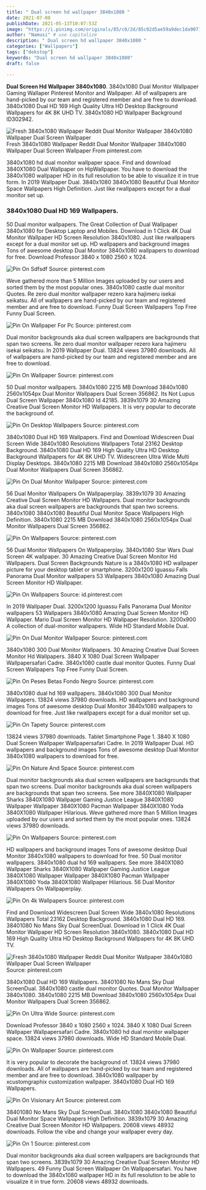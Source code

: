 ```yaml
---
title: " Dual screen hd wallpaper 3840x1080 "
date: 2021-07-08
publishDate: 2021-05-13T10:07:53Z
image: "https://i.pinimg.com/originals/85/c0/2d/85c02d5ae59a9dec1da90716ff8f11de.jpg"
author: "Namusi" # use capitalize
description: " Dual screen hd wallpaper 3840x1080 "
categories: ["Wallpapers"]
tags: ["dekstop"]
keywords: "Dual screen hd wallpaper 3840x1080"
draft: false

---
```



**Dual Screen Hd Wallpaper 3840x1080**. 3840x1080 Dual Monitor Wallpaper Gaming Wallaper Pinterest Monitor and Wallpaper. All of wallpapers are hand-picked by our team and registered member and are free to download. 3840x1080 Dual HD 169 High Quality Ultra HD Desktop Background Wallpapers for 4K 8K UHD TV. 3840x1080 HD Wallpaper Background ID302942.

![Fresh 3840x1080 Wallpaper Reddit Dual Monitor Wallpaper 3840x1080 Wallpaper Dual Screen Wallpaper](https://i.pinimg.com/originals/53/6e/12/536e12566d7f72728c093d75cccd5961.jpg "Fresh 3840x1080 Wallpaper Reddit Dual Monitor Wallpaper 3840x1080 Wallpaper Dual Screen Wallpaper")
Fresh 3840x1080 Wallpaper Reddit Dual Monitor Wallpaper 3840x1080 Wallpaper Dual Screen Wallpaper From pinterest.com


3840x1080 hd dual monitor wallpaper space. Find and download 3840X1080 Dual Wallpaper on HipWallpaper. You have to download the 3840x1080 wallpaper HD in its full resolution to be able to visualize it in true form. In 2019 Wallpaper Dual. 3840x1080 3840x1080 Beautiful Dual Monitor Space Wallpapers High Definition. Just like rwallpapers except for a dual monitor set up.

### 3840x1080 Dual HD 169 Wallpapers.

50 Dual monitor wallpapers. The Great Collection of Dual Wallpaper 3840x1080 for Desktop Laptop and Mobiles. Download in 1 Click 4K Dual Monitor Wallpaper HD Screen Resolution 3840x1080. Just like rwallpapers except for a dual monitor set up. HD wallpapers and background images Tons of awesome desktop Dual Monitor 3840x1080 wallpapers to download for free. Download Professor 3840 x 1080 2560 x 1024.


![Pin On Sdfsdf](https://i.pinimg.com/originals/2b/71/2a/2b712acc5098b211a9c53f031a098123.jpg "Pin On Sdfsdf")
Source: pinterest.com

Weve gathered more than 5 Million Images uploaded by our users and sorted them by the most popular ones. 3840x1080 castle dual monitor Quotes. Re zero dual monitor wallpaper rezero kara hajimeru isekai seikatsu. All of wallpapers are hand-picked by our team and registered member and are free to download. Funny Dual Screen Wallpapers Top Free Funny Dual Screen.

![Pin On Wallpaper For Pc](https://i.pinimg.com/originals/9f/a1/20/9fa12043f0a491286e3b92010504fbc8.jpg "Pin On Wallpaper For Pc")
Source: pinterest.com

Dual monitor backgrounds aka dual screen wallpapers are backgrounds that span two screens. Re zero dual monitor wallpaper rezero kara hajimeru isekai seikatsu. In 2019 Wallpaper Dual. 13824 views 37980 downloads. All of wallpapers are hand-picked by our team and registered member and are free to download.

![Pin On Wallpaper](https://i.pinimg.com/originals/23/fc/45/23fc4577ee36c3a2d324a871ec8d2057.jpg "Pin On Wallpaper")
Source: pinterest.com

50 Dual monitor wallpapers. 3840x1080 2215 MB Download 3840x1080 2560x1054px Dual Monitor Wallpapers Dual Screen 356862. Its Not Lupus Dual Screen Wallpaper 3840x1080 Id 42185. 3839x1079 30 Amazing Creative Dual Screen Monitor HD Wallpapers. It is very popular to decorate the background of.

![Pin On Desktop Wallpapers](https://i.pinimg.com/originals/98/c9/6b/98c96b9fed3f436a5537ce4807244e8f.jpg "Pin On Desktop Wallpapers")
Source: pinterest.com

3840x1080 Dual HD 169 Wallpapers. Find and Download Widescreen Dual Screen Wide 3840x1080 Resolutions Wallpapers Total 23162 Desktop Background. 3840x1080 Dual HD 169 High Quality Ultra HD Desktop Background Wallpapers for 4K 8K UHD TV. Widescreen Ultra Wide Multi Display Desktops. 3840x1080 2215 MB Download 3840x1080 2560x1054px Dual Monitor Wallpapers Dual Screen 356862.

![Pin On Dual Monitor Wallpaper](https://i.pinimg.com/originals/30/92/c1/3092c1e9452f0d138a3b37d3674a3dfb.jpg "Pin On Dual Monitor Wallpaper")
Source: pinterest.com

56 Dual Monitor Wallpapers On Wallpaperplay. 3839x1079 30 Amazing Creative Dual Screen Monitor HD Wallpapers. Dual monitor backgrounds aka dual screen wallpapers are backgrounds that span two screens. 3840x1080 3840x1080 Beautiful Dual Monitor Space Wallpapers High Definition. 3840x1080 2215 MB Download 3840x1080 2560x1054px Dual Monitor Wallpapers Dual Screen 356862.

![Pin On Wallpapers](https://i.pinimg.com/originals/7c/62/7e/7c627ee2c11d7528eb7388cb6ebe0da2.jpg "Pin On Wallpapers")
Source: pinterest.com

56 Dual Monitor Wallpapers On Wallpaperplay. 3840x1080 Star Wars Dual Screen 4K wallpaper. 30 Amazing Creative Dual Screen Monitor Hd Wallpapers. Dual Screen Backgrounds Nature is a 3840x1080 HD wallpaper picture for your desktop tablet or smartphone. 3200x1200 Iguassu Falls Panorama Dual Monitor wallpapers 53 Wallpapers 3840x1080 Amazing Dual Screen Monitor HD Wallpaper.

![Pin On Wallpapers](https://i.pinimg.com/originals/2d/6a/c3/2d6ac366c4a04020fd98c8bf9542bb70.jpg "Pin On Wallpapers")
Source: id.pinterest.com

In 2019 Wallpaper Dual. 3200x1200 Iguassu Falls Panorama Dual Monitor wallpapers 53 Wallpapers 3840x1080 Amazing Dual Screen Monitor HD Wallpaper. Mario Dual Screen Monitor HD Wallpaper Resolution. 3200x900 A collection of dual-monitor wallpapers. Wide HD Standard Mobile Dual.

![Pin On Dual Monitor Wallpaper](https://i.pinimg.com/originals/5e/fb/fc/5efbfcffb5e1ae174289ec8dee395530.jpg "Pin On Dual Monitor Wallpaper")
Source: pinterest.com

3840x1080 300 Dual Monitor Wallpapers. 30 Amazing Creative Dual Screen Monitor Hd Wallpapers. 3840 X 1080 Dual Screen Wallpaper Wallpapersafari Cadre. 3840x1080 castle dual monitor Quotes. Funny Dual Screen Wallpapers Top Free Funny Dual Screen.

![Pin On Peses Betas Fondo Negro](https://i.pinimg.com/originals/2d/18/00/2d1800f914aaf5312169659e26023cdc.jpg "Pin On Peses Betas Fondo Negro")
Source: pinterest.com

3840x1080 dual hd 169 wallpapers. 3840x1080 300 Dual Monitor Wallpapers. 13824 views 37980 downloads. HD wallpapers and background images Tons of awesome desktop Dual Monitor 3840x1080 wallpapers to download for free. Just like rwallpapers except for a dual monitor set up.

![Pin On Tapety](https://i.pinimg.com/originals/47/4e/c0/474ec055f0eaf86e7e91637bbaa05ce6.jpg "Pin On Tapety")
Source: pinterest.com

13824 views 37980 downloads. Tablet Smartphone Page 1. 3840 X 1080 Dual Screen Wallpaper Wallpapersafari Cadre. In 2019 Wallpaper Dual. HD wallpapers and background images Tons of awesome desktop Dual Monitor 3840x1080 wallpapers to download for free.

![Pin On Nature And Space](https://i.pinimg.com/originals/21/fc/5d/21fc5de47c76907ab7c9ed017c8fb351.jpg "Pin On Nature And Space")
Source: pinterest.com

Dual monitor backgrounds aka dual screen wallpapers are backgrounds that span two screens. Dual monitor backgrounds aka dual screen wallpapers are backgrounds that span two screens. See more 3840X1080 Wallpaper Sharks 3840X1080 Wallpaper Gaming Justice League 3840X1080 Wallpaper Wallpaper 3840X1080 Pacman Wallpaper 3840X1080 Yoda 3840X1080 Wallpaper Hilarious. Weve gathered more than 5 Million Images uploaded by our users and sorted them by the most popular ones. 13824 views 37980 downloads.

![Pin On Wallpapers](https://i.pinimg.com/originals/7d/a1/ae/7da1ae8dca017ac3611c7f47d1e97260.jpg "Pin On Wallpapers")
Source: pinterest.com

HD wallpapers and background images Tons of awesome desktop Dual Monitor 3840x1080 wallpapers to download for free. 50 Dual monitor wallpapers. 3840x1080 dual hd 169 wallpapers. See more 3840X1080 Wallpaper Sharks 3840X1080 Wallpaper Gaming Justice League 3840X1080 Wallpaper Wallpaper 3840X1080 Pacman Wallpaper 3840X1080 Yoda 3840X1080 Wallpaper Hilarious. 56 Dual Monitor Wallpapers On Wallpaperplay.

![Pin On 4k Wallpapers](https://i.pinimg.com/originals/21/4a/13/214a137385fc567f57f4fb96587b3bad.jpg "Pin On 4k Wallpapers")
Source: pinterest.com

Find and Download Widescreen Dual Screen Wide 3840x1080 Resolutions Wallpapers Total 23162 Desktop Background. 3840x1080 Dual HD 169. 38401080 No Mans Sky Dual ScreenDual. Download in 1 Click 4K Dual Monitor Wallpaper HD Screen Resolution 3840x1080. 3840x1080 Dual HD 169 High Quality Ultra HD Desktop Background Wallpapers for 4K 8K UHD TV.

![Fresh 3840x1080 Wallpaper Reddit Dual Monitor Wallpaper 3840x1080 Wallpaper Dual Screen Wallpaper](https://i.pinimg.com/originals/53/6e/12/536e12566d7f72728c093d75cccd5961.jpg "Fresh 3840x1080 Wallpaper Reddit Dual Monitor Wallpaper 3840x1080 Wallpaper Dual Screen Wallpaper")
Source: pinterest.com

3840x1080 Dual HD 169 Wallpapers. 38401080 No Mans Sky Dual ScreenDual. 3840x1080 castle dual monitor Quotes. Dual Monitor Wallpaper 3840x1080. 3840x1080 2215 MB Download 3840x1080 2560x1054px Dual Monitor Wallpapers Dual Screen 356862.

![Pin On Ultra Wide](https://i.pinimg.com/originals/7b/75/c5/7b75c568e9e8b4635f1639c073707c35.png "Pin On Ultra Wide")
Source: pinterest.com

Download Professor 3840 x 1080 2560 x 1024. 3840 X 1080 Dual Screen Wallpaper Wallpapersafari Cadre. 3840x1080 hd dual monitor wallpaper space. 13824 views 37980 downloads. Wide HD Standard Mobile Dual.

![Pin On Wallpaper](https://i.pinimg.com/originals/b2/75/00/b27500dc7b4af9d5c20ed99c47e4bfe5.jpg "Pin On Wallpaper")
Source: pinterest.com

It is very popular to decorate the background of. 13824 views 37980 downloads. All of wallpapers are hand-picked by our team and registered member and are free to download. 3840x1080 wallpaper by xcustomgraphix customization wallpaper. 3840x1080 Dual HD 169 Wallpapers.

![Pin On Visionary Art](https://i.pinimg.com/originals/49/d4/c9/49d4c91ca8cac1295afcff1ea0753281.jpg "Pin On Visionary Art")
Source: pinterest.com

38401080 No Mans Sky Dual ScreenDual. 3840x1080 3840x1080 Beautiful Dual Monitor Space Wallpapers High Definition. 3839x1079 30 Amazing Creative Dual Screen Monitor HD Wallpapers. 20608 views 48932 downloads. Follow the vibe and change your wallpaper every day.

![Pin On 1](https://i.pinimg.com/originals/85/c0/2d/85c02d5ae59a9dec1da90716ff8f11de.jpg "Pin On 1")
Source: pinterest.com

Dual monitor backgrounds aka dual screen wallpapers are backgrounds that span two screens. 3839x1079 30 Amazing Creative Dual Screen Monitor HD Wallpapers. 49 Funny Dual Screen Wallpaper On Wallpapersafari. You have to download the 3840x1080 wallpaper HD in its full resolution to be able to visualize it in true form. 20608 views 48932 downloads.

